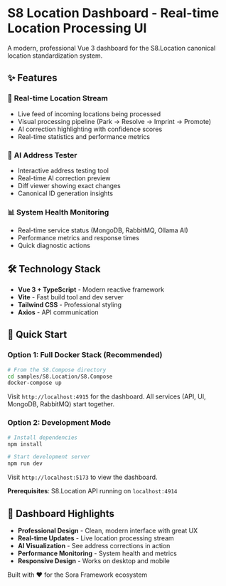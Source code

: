 # S8 Location Dashboard - Real-time Location Processing UI

A modern, professional Vue 3 dashboard for the S8.Location canonical location standardization system.

## ✨ Features

### 🚀 **Real-time Location Stream**
- Live feed of incoming locations being processed
- Visual processing pipeline (Park → Resolve → Imprint → Promote)
- AI correction highlighting with confidence scores
- Real-time statistics and performance metrics

### 🧠 **AI Address Tester** 
- Interactive address testing tool
- Real-time AI correction preview
- Diff viewer showing exact changes
- Canonical ID generation insights

### 📊 **System Health Monitoring**
- Real-time service status (MongoDB, RabbitMQ, Ollama AI)
- Performance metrics and response times
- Quick diagnostic actions

## 🛠️ Technology Stack

- **Vue 3 + TypeScript** - Modern reactive framework
- **Vite** - Fast build tool and dev server  
- **Tailwind CSS** - Professional styling
- **Axios** - API communication

## 🚀 Quick Start

### **Option 1: Full Docker Stack (Recommended)**
```bash
# From the S8.Compose directory
cd samples/S8.Location/S8.Compose
docker-compose up
```

Visit `http://localhost:4915` for the dashboard.
All services (API, UI, MongoDB, RabbitMQ) start together.

### **Option 2: Development Mode**
```bash
# Install dependencies
npm install

# Start development server  
npm run dev
```

Visit `http://localhost:5173` to view the dashboard.

**Prerequisites**: S8.Location API running on `localhost:4914`

## 🎨 Dashboard Highlights

- **Professional Design** - Clean, modern interface with great UX
- **Real-time Updates** - Live location processing stream
- **AI Visualization** - See address corrections in action
- **Performance Monitoring** - System health and metrics
- **Responsive Design** - Works on desktop and mobile

Built with ❤️ for the Sora Framework ecosystem
